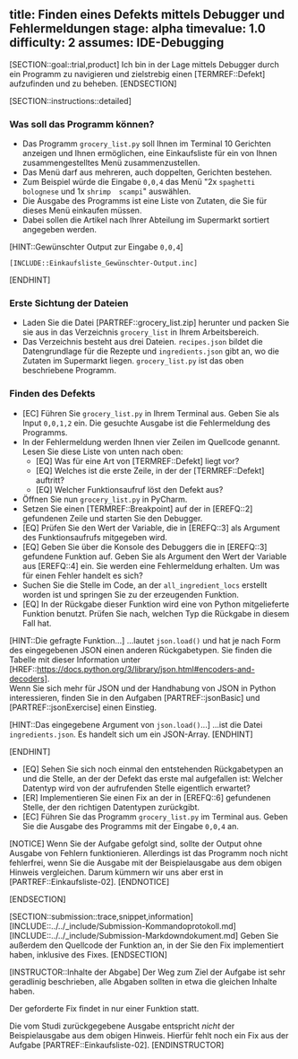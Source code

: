 title: Finden eines Defekts mittels Debugger und Fehlermeldungen
stage: alpha
timevalue: 1.0
difficulty: 2
assumes: IDE-Debugging
---
[SECTION::goal::trial,product]
Ich bin in der Lage mittels Debugger durch ein Programm zu navigieren und zielstrebig einen 
[TERMREF::Defekt] aufzufinden und zu beheben.
[ENDSECTION]

[SECTION::instructions::detailed]

### Was soll das Programm können?

- Das Programm `grocery_list.py` soll Ihnen im Terminal 10 Gerichten anzeigen und Ihnen 
  ermöglichen, eine Einkaufsliste für ein von Ihnen zusammengestelltes Menü zusammenzustellen.
- Das Menü darf aus mehreren, auch doppelten, Gerichten bestehen.
- Zum Beispiel würde die Eingabe `0,0,4` das Menü "2x `spaghetti bolognese` und 1x `shrimp 
  scampi`" auswählen.
- Die Ausgabe des Programms ist eine Liste von Zutaten, die Sie für dieses Menü einkaufen müssen.
- Dabei sollen die Artikel nach Ihrer Abteilung im Supermarkt sortiert angegeben werden.

[HINT::Gewünschter Output zur Eingabe `0,0,4`]
```console
[INCLUDE::Einkaufsliste_Gewünschter-Output.inc]
```
[ENDHINT]

### Erste Sichtung der Dateien

- Laden Sie die Datei [PARTREF::grocery_list.zip] herunter und packen Sie sie aus 
  in das Verzeichnis `grocery_list` in Ihrem Arbeitsbereich.
- Das Verzeichnis besteht aus drei Dateien.
  `recipes.json` bildet die Datengrundlage für die Rezepte und `ingredients.json` gibt an, wo 
  die Zutaten im Supermarkt liegen.
  `grocery_list.py` ist das oben beschriebene Programm.

### Finden des Defekts

- [EC] Führen Sie `grocery_list.py` in Ihrem Terminal aus. 
  Geben Sie als Input `0,0,1,2` ein.
  Die gesuchte Ausgabe ist die Fehlermeldung des Programms.
- In der Fehlermeldung werden Ihnen vier Zeilen im Quellcode genannt.
  Lesen Sie diese Liste von unten nach oben: 
    - [EQ] Was für eine Art von [TERMREF::Defekt] liegt vor? 
    - [EQ] Welches ist die erste Zeile, in der der [TERMREF::Defekt] auftritt?
    - [EQ] Welcher Funktionsaufruf löst den Defekt aus?
- Öffnen Sie nun `grocery_list.py` in PyCharm.
- Setzen Sie einen [TERMREF::Breakpoint] auf der in [EREFQ::2] gefundenen Zeile und starten Sie den Debugger.
- [EQ] Prüfen Sie den Wert der Variable, die in [EREFQ::3] als Argument des Funktionsaufrufs 
  mitgegeben wird.
- [EQ] Geben Sie über die Konsole des Debuggers die in [EREFQ::3] gefundene Funktion auf. 
  Geben Sie als Argument den Wert der Variable aus [EREFQ::4] ein.
  Sie werden eine Fehlermeldung erhalten.
  Um was für einen Fehler handelt es sich?
- Suchen Sie die Stelle im Code, an der `all_ingredient_locs` erstellt worden ist und springen 
  Sie zu der erzeugenden Funktion.
- [EQ] In der Rückgabe dieser Funktion wird eine von Python mitgelieferte Funktion benutzt.
  Prüfen Sie nach, welchen Typ die Rückgabe in diesem Fall hat.

[HINT::Die gefragte Funktion...]
...lautet `json.load()` und hat je nach Form des eingegebenen JSON einen anderen Rückgabetypen.
Sie finden die Tabelle mit dieser Information unter 
[HREF::https://docs.python.org/3/library/json.html#encoders-and-decoders].  
Wenn Sie sich mehr für JSON und der Handhabung von JSON in Python interessieren, 
finden Sie in den Aufgaben [PARTREF::jsonBasic] und [PARTREF::jsonExercise] einen Einstieg.

[HINT::Das eingegebene Argument von `json.load()`...]
...ist die Datei `ingredients.json`. Es handelt sich um ein JSON-Array.
[ENDHINT]

[ENDHINT]  

- [EQ] Sehen Sie sich noch einmal den entstehenden Rückgabetypen an und die Stelle, an der der 
  Defekt das erste mal aufgefallen ist: Welcher Datentyp wird von der aufrufenden Stelle 
  eigentlich erwartet?
- [ER] Implementieren Sie einen Fix an der in [EREFQ::6] gefundenen Stelle, der den richtigen 
  Datentypen zurückgibt.
- [EC] Führen Sie das Programm `grocery_list.py` im Terminal aus. 
  Geben Sie die Ausgabe des Programms mit der Eingabe `0,0,4` an.

[NOTICE]
Wenn Sie der Aufgabe gefolgt sind, sollte der Output ohne Ausgabe von Fehlern funktionieren.
Allerdings ist das Programm noch nicht fehlerfrei, wenn Sie die Ausgabe mit der Beispielausgabe 
aus dem obigen Hinweis vergleichen. 
Darum kümmern wir uns aber erst in [PARTREF::Einkaufsliste-02].
[ENDNOTICE]

[ENDSECTION]

[SECTION::submission::trace,snippet,information]
[INCLUDE::../../_include/Submission-Kommandoprotokoll.md]
[INCLUDE::../../_include/Submission-Markdowndokument.md]
Geben Sie außerdem den Quellcode der Funktion an, in der Sie den Fix implementiert haben, inklusive 
des Fixes.
[ENDSECTION]

[INSTRUCTOR::Inhalte der Abgabe]
Der Weg zum Ziel der Aufgabe ist sehr geradlinig beschrieben, alle Abgaben sollten in etwa die 
gleichen Inhalte haben.

Der geforderte Fix findet in nur einer Funktion statt.

Die vom Studi zurückgegebene Ausgabe entspricht _nicht_ der Beispielausgabe aus dem obigen Hinweis.
Hierfür fehlt noch ein Fix aus der Aufgabe [PARTREF::Einkaufsliste-02].
[ENDINSTRUCTOR]
